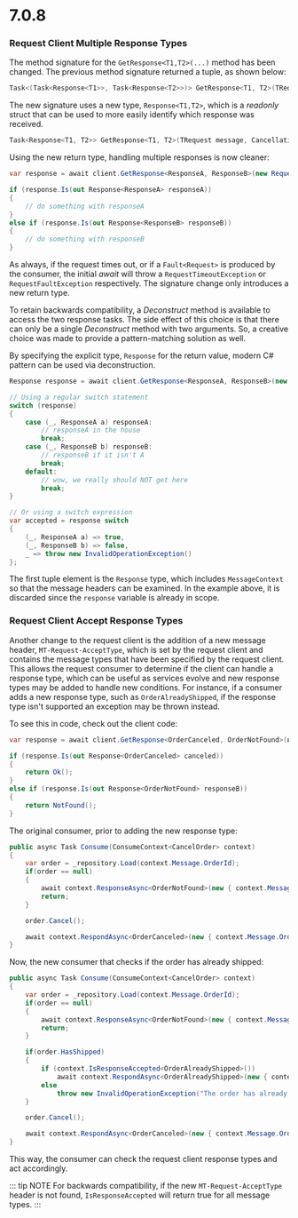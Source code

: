 # 7.0.8

### Request Client Multiple Response Types

The method signature for the `GetResponse<T1,T2>(...)` method has been changed. The previous method signature returned a tuple, as shown below:

```cs
Task<(Task<Response<T1>>, Task<Response<T2>>)> GetResponse<T1, T2>(TRequest message, CancellationToken cancellationToken, RequestTimeout timeout)
```

The new signature uses a new type, `Response<T1,T2>`, which is a _readonly_ struct that can be used to more easily identify which response was received.

```cs
Task<Response<T1, T2>> GetResponse<T1, T2>(TRequest message, CancellationToken cancellationToken, RequestTimeout timeout)
```

Using the new return type, handling multiple responses is now cleaner:

```cs
var response = await client.GetResponse<ResponseA, ResponseB>(new Request());

if (response.Is(out Response<ResponseA> responseA))
{
    // do something with responseA
}
else if (response.Is(out Response<ResponseB> responseB))
{
    // do something with responseB
}
```

As always, if the request times out, or if a `Fault<Request>` is produced by the consumer, the initial _await_ will throw a `RequestTimeoutException` or `RequestFaultException` respectively. The signature change only introduces a new return type.

To retain backwards compatibility, a _Deconstruct_ method is available to access the two response tasks. The side effect of this choice is that there can only be a single _Deconstruct_ method with two arguments. So, a creative choice was made to provide a pattern-matching solution as well.

By specifying the explicit type, `Response` for the return value, modern C# pattern can be used via deconstruction.

```cs
Response response = await client.GetResponse<ResponseA, ResponseB>(new Request());

// Using a regular switch statement
switch (response)
{
    case (_, ResponseA a) responseA:
        // responseA in the house
        break;
    case (_, ResponseB b) responseB:
        // responseB if it isn't A
        break;
    default:
        // wow, we really should NOT get here
        break;
}

// Or using a switch expression
var accepted = response switch
{
    (_, ResponseA a) => true,
    (_, ResponseB b) => false,
    _ => throw new InvalidOperationException()
};
```

The first tuple element is the `Response` type, which includes `MessageContext` so that the message headers can be examined. In the example above, it is discarded since the `response` variable is already in scope.

### Request Client Accept Response Types

Another change to the request client is the addition of a new message header, `MT-Request-AcceptType`, which is set by the request client and contains the message types that have been specified by the request client. This allows the request consumer to determine if the client can handle a response type, which can be useful as services evolve and new response types may be added to handle new conditions. For instance, if a consumer adds a new response type, such as `OrderAlreadyShipped`, if the response type isn't supported an exception may be thrown instead. 

To see this in code, check out the client code:

```cs
var response = await client.GetResponse<OrderCanceled, OrderNotFound>(new CancelOrder());

if (response.Is(out Response<OrderCanceled> canceled))
{
    return Ok();
}
else if (response.Is(out Response<OrderNotFound> responseB))
{
    return NotFound();
}
```

The original consumer, prior to adding the new response type:

```cs
public async Task Consume(ConsumeContext<CancelOrder> context)
{
    var order = _repository.Load(context.Message.OrderId);
    if(order == null)
    {
        await context.ResponseAsync<OrderNotFound>(new { context.Message.OrderId });
        return;
    }

    order.Cancel();

    await context.RespondAsync<OrderCanceled>(new { context.Message.OrderId });
}
```

Now, the new consumer that checks if the order has already shipped:

```cs
public async Task Consume(ConsumeContext<CancelOrder> context)
{
    var order = _repository.Load(context.Message.OrderId);
    if(order == null)
    {
        await context.ResponseAsync<OrderNotFound>(new { context.Message.OrderId });
        return;
    }

    if(order.HasShipped)
    {
        if (context.IsResponseAccepted<OrderAlreadyShipped>())
            await context.RespondAsync<OrderAlreadyShipped>(new { context.Message.OrderId, order.ShipDate });
        else
            throw new InvalidOperationException("The order has already shipped"); // to throw a RequestFaultException in the client
    }

    order.Cancel();

    await context.RespondAsync<OrderCanceled>(new { context.Message.OrderId });
}
```

This way, the consumer can check the request client response types and act accordingly.

::: tip NOTE
For backwards compatibility, if the new `MT-Request-AcceptType` header is not found, `IsResponseAccepted` will return true for all message types.
:::

